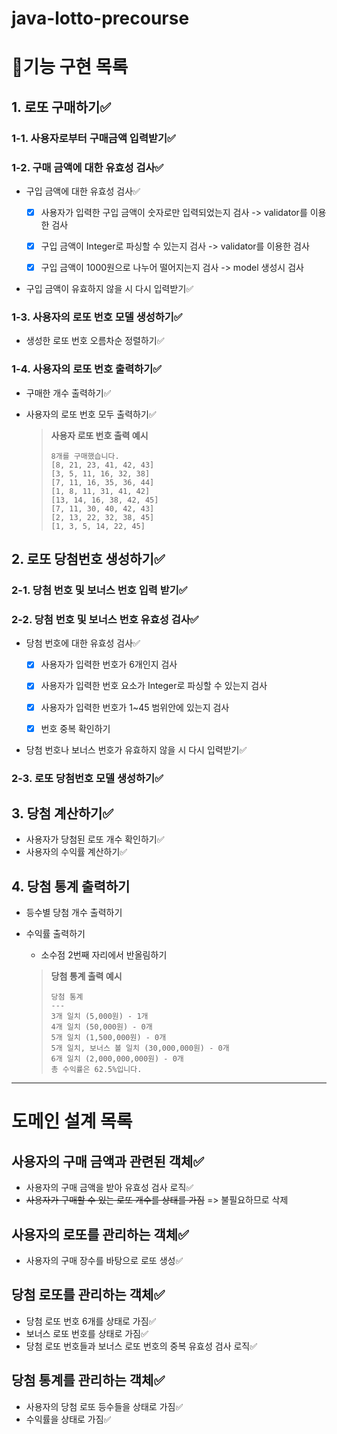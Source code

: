 # java-lotto-precourse

# 📄기능 구현 목록

## 1. 로또 구매하기✅

### 1-1. 사용자로부터 구매금액 입력받기✅

### 1-2. 구매 금액에 대한 유효성 검사✅

- 구입 금액에 대한 유효성 검사✅
    - [x] 사용자가 입력한 구입 금액이 숫자로만 입력되었는지 검사 -> validator를 이용한 검사
    - [x] 구입 금액이 Integer로 파싱할 수 있는지 검사 -> validator를 이용한 검사
    - [x] 구입 금액이 1000원으로 나누어 떨어지는지 검사 -> model 생성시 검사


- 구입 금액이 유효하지 않을 시 다시 입력받기✅

### 1-3. 사용자의 로또 번호 모델 생성하기✅

- 생성한 로또 번호 오름차순 정렬하기✅

### 1-4. 사용자의 로또 번호 출력하기✅

- 구매한 개수 출력하기✅
- 사용자의 로또 번호 모두 출력하기✅

  > **사용자 로또 번호 출력 예시**
  > ```text
  > 8개를 구매했습니다.
  > [8, 21, 23, 41, 42, 43] 
  > [3, 5, 11, 16, 32, 38] 
  > [7, 11, 16, 35, 36, 44] 
  > [1, 8, 11, 31, 41, 42] 
  > [13, 14, 16, 38, 42, 45] 
  > [7, 11, 30, 40, 42, 43] 
  > [2, 13, 22, 32, 38, 45] 
  > [1, 3, 5, 14, 22, 45]
  > ```

## 2. 로또 당첨번호 생성하기✅

### 2-1. 당첨 번호 및 보너스 번호 입력 받기✅

### 2-2. 당첨 번호 및 보너스 번호 유효성 검사✅

- 당첨 번호에 대한 유효성 검사✅
    - [x] 사용자가 입력한 번호가 6개인지 검사
    - [x] 사용자가 입력한 번호 요소가 Integer로 파싱할 수 있는지 검사
    - [x] 사용자가 입력한 번호가 1~45 범위안에 있는지 검사
    - [x] 번호 중복 확인하기


- 당첨 번호나 보너스 번호가 유효하지 않을 시 다시 입력받기✅

### 2-3. 로또 당첨번호 모델 생성하기✅

## 3. 당첨 계산하기✅

- 사용자가 당첨된 로또 개수 확인하기✅
- 사용자의 수익률 계산하기✅

## 4. 당첨 통계 출력하기

- 등수별 당첨 개수 출력하기
- 수익률 출력하기
    - 소수점 2번째 자리에서 반올림하기

  > **당첨 통계 출력 예시**
  > ```text
  > 당첨 통계
  > ---
  > 3개 일치 (5,000원) - 1개
  > 4개 일치 (50,000원) - 0개
  > 5개 일치 (1,500,000원) - 0개
  > 5개 일치, 보너스 볼 일치 (30,000,000원) - 0개
  > 6개 일치 (2,000,000,000원) - 0개
  > 총 수익률은 62.5%입니다.
  > ```

---

# 도메인 설계 목록

## 사용자의 구매 금액과 관련된 객체✅

- 사용자의 구매 금액을 받아 유효성 검사 로직✅
- ~~사용자가 구매할 수 있는 로또 개수를 상태를 가짐~~ => 불필요하므로 삭제

## 사용자의 로또를 관리하는 객체✅

- 사용자의 구매 장수를 바탕으로 로또 생성✅

## 당첨 로또를 관리하는 객체✅

- 당첨 로또 번호 6개를 상태로 가짐✅
- 보너스 로또 번호를 상태로 가짐✅
- 당첨 로또 번호들과 보너스 로또 번호의 중복 유효성 검사 로직✅

## 당첨 통계를 관리하는 객체✅

- 사용자의 당첨 로또 등수들을 상태로 가짐✅
- 수익률을 상태로 가짐✅
